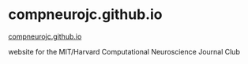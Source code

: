 # compneurojc.github.io
[compneurojc.github.io](compneurojc.github.io)  

website for the MIT/Harvard Computational Neuroscience Journal Club  


